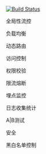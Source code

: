 [![Build Status](https://www.travis-ci.org/Starrier/imperator-gateway.svg?branch=master)](https://www.travis-ci.org/Starrier/imperator-gateway)

全局性流控

负载均衡

动态路由

访问控制

权限校验

限流熔断

埋点监控

日志收集统计

A|B测试

安全

黑白名单控制

